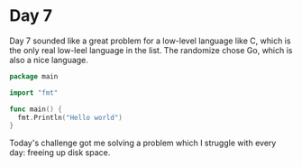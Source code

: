 # Day 7

Day 7 sounded like a great problem for a low-level language like C, which is the only
real low-leel language in the list. The randomize chose Go, which is also a nice language.

```go
package main

import "fmt"

func main() {
  fmt.Println("Hello world")
}
```

Today's challenge got me solving a problem which I struggle with every day: freeing up
disk space.
